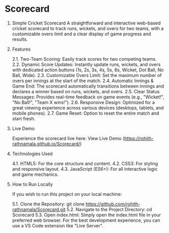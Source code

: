 # Scorecard
1. Simple Cricket Scorecard
     A straightforward and interactive web-based cricket scorecard to track runs, wickets, and overs for two teams, with a customizable overs limit and a clear display of game progress and results.

2. Features

   2.1. Two-Team Scoring: Easily track scores for two competing teams.
   2.2. Dynamic Score Updates: Instantly update runs, wickets, and overs with dedicated action buttons (1s, 2s, 3s, 4s, 5s, 6s, Wicket, Dot Ball, No Ball, Wide).
   2.3. Customizable Overs Limit: Set the maximum number of overs per innings at the start of the match.
   2.4. Automatic Innings & Game End: The scorecard automatically transitions between innings and declares a winner based on runs, wickets, and overs.
   2.5. Clear Status Messages: Provides real-time feedback on game events (e.g., "Wicket!", "No Ball!", "Team X wins!").
   2.6. Responsive Design: Optimized for a great viewing experience across various devices (desktops, tablets, and mobile phones).
   2.7. Game Reset: Option to reset the entire match and start fresh.

3. Live Demo

   Experience the scorecard live here:
   View Live Demo (https://rohith-rathnamala.github.io/Scorecard/)

4. Technologies Used

   4.1. HTML5: For the core structure and content.
   4.2. CSS3: For styling and responsive layout.
   4.3. JavaScript (ES6+): For all interactive logic and game mechanics.

5. How to Run Locally

   If you wish to run this project on your local machine:

   5.1. Clone the Repository:
      git clone https://github.com/rohith-rathnamala/Scorecard.git
   5.2. Navigate to the Project Directory:
      cd Scorecard
   5.3. Open index.html:
      Simply open the index.html file in your preferred web browser. For the best development experience, you can use a VS Code extension like "Live Server".
